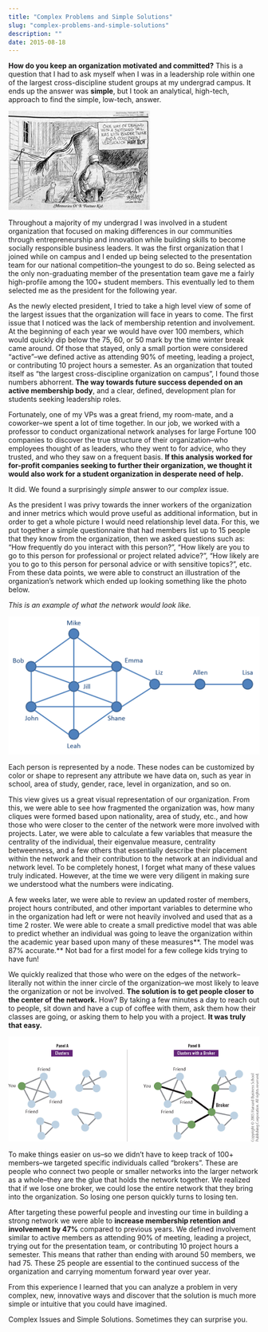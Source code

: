```yaml
---
title: "Complex Problems and Simple Solutions"
slug: "complex-problems-and-simple-solutions"
description: ""
date: 2015-08-18
---
```


**How do you keep an organization motivated and committed?** This is a question that I had to ask myself when I was in a leadership role within one of the largest cross-discipline student groups at my undergrad campus. It ends up the answer was **simple**, but I took an analytical, high-tech, approach to find the simple, low-tech, answer.

![‘Sometimes we overthink things](./images/simpleSolutions.jpg)

Throughout a majority of my undergrad I was involved in a student organization that focused on making differences in our communities through entrepreneurship and innovation while building skills to become socially responsible business leaders. It was the first organization that I joined while on campus and I ended up being selected to the presentation team for our national competition–the youngest to do so. Being selected as the only non-graduating member of the presentation team gave me a fairly high-profile among the 100+ student members. This eventually led to them selected me as the president for the following year.

As the newly elected president, I tried to take a high level view of some of the largest issues that the organization will face in years to come. The first issue that I noticed was the lack of membership retention and involvement. At the beginning of each year we would have over 100 members, which would quickly dip below the 75, 60, or 50 mark by the time winter break came around. Of those that stayed, only a small portion were considered “active”–we defined active as attending 90% of meeting, leading a project, or contributing 10 project hours a semester. As an organization that touted itself as “the largest cross-discipline organization on campus”, I found those numbers abhorrent. **The way towards future success depended on an active membership body**, and a clear, defined, development plan for students seeking leadership roles.

Fortunately, one of my VPs was a great friend, my room-mate, and a coworker–we spent a lot of time together. In our job, we worked with a professor to conduct organizational network analyses for large Fortune 100 companies to discover the true structure of their organization–who employees thought of as leaders, who they went to for advice, who they trusted, and who they saw on a frequent basis. **If this analysis worked for for-profit companies seeking to further their organization, we thought it would also work for a student organization in desperate need of help.**

It did. We found a surprisingly _simple_ answer to our _complex_ issue.

As the president I was privy towards the inner workers of the organization and inner metrics which would prove useful as additional information, but in order to get a whole picture I would need relationship level data. For this, we put together a simple questionnaire that had members list up to 15 people that they know from the organization, then we asked questions such as: “How frequently do you interact with this person?”, “How likely are you to go to this person for professional or project related advice?”, “How likely are you to go to this person for personal advice or with sensitive topics?”, etc. From these data points, we were able to construct an illustration of the organization’s network which ended up looking something like the photo below.

_This is an example of what the network would look like._

![](./images/exampleNetwork.png)

Each person is represented by a node. These nodes can be customized by color or shape to represent any attribute we have data on, such as year in school, area of study, gender, race, level in organization, and so on.

This view gives us a great visual representation of our organization. From this, we were able to see how fragmented the organization was, how many cliques were formed based upon nationality, area of study, etc., and how those who were closer to the center of the network were more involved with projects.
Later, we were able to calculate a few variables that measure the centrality of the individual, their eigenvalue measure, centrality betweenness, and a few others that essentially describe their placement within the network and their contribution to the network at an individual and network level. To be completely honest, I forget what many of these values truly indicated. However, at the time we were very diligent in making sure we understood what the numbers were indicating.

A few weeks later, we were able to review an updated roster of members, project hours contributed, and other important variables to determine who in the organization had left or were not heavily involved and used that as a time 2 roster. We were able to create a small predictive model that was able to predict whether an individual was going to leave the organization within the academic year based upon many of these measures**. The model was 87% accurate.** Not bad for a first model for a few college kids trying to have fun!

We quickly realized that those who were on the edges of the network–literally not within the inner circle of the organization–we most likely to leave the organization or not be involved. **The solution is to get people closer to the center of the network.** How? By taking a few minutes a day to reach out to people, sit down and have a cup of coffee with them, ask them how their classes are going, or asking them to help you with a project. **It was truly that easy.**

![Panel A shows “clusters” or “cliques” while Panel B shows the power of a broker. They connect separate networks into a larger network.](./images/clustersbrokers.png)

To make things easier on us–so we didn’t have to keep track of 100+ members–we targeted specific individuals called “brokers”. These are people who connect two people or smaller networks into the larger network as a whole–they are the glue that holds the network together. We realized that if we lose one broker, we could lose the entire network that they bring into the organization. So losing one person quickly turns to losing ten.

After targeting these powerful people and investing our time in building a strong network we were able to **increase membership retention and involvement by 47%** compared to previous years. We defined involvement similar to active members as attending 90% of meeting, leading a project, trying out for the presentation team, or contributing 10 project hours a semester. This means that rather than ending with around 50 members, we had 75. These 25 people are essential to the continued success of the organization and carrying momentum forward year over year.

From this experience I learned that you can analyze a problem in very complex, new, innovative ways and discover that the solution is much more simple or intuitive that you could have imagined.

Complex Issues and Simple Solutions. Sometimes they can surprise you.
